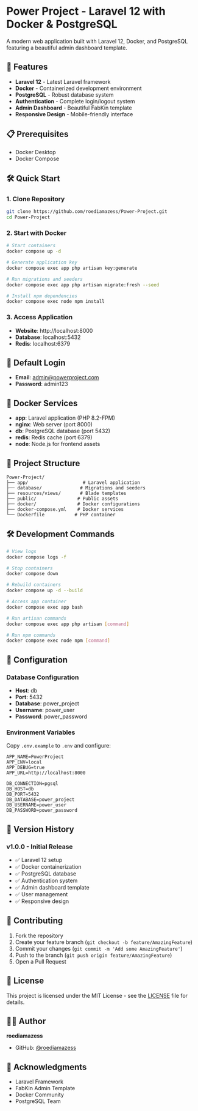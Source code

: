 # Power Project - Laravel 12 with Docker & PostgreSQL

A modern web application built with Laravel 12, Docker, and PostgreSQL featuring a beautiful admin dashboard template.

## 🚀 Features

- **Laravel 12** - Latest Laravel framework
- **Docker** - Containerized development environment
- **PostgreSQL** - Robust database system
- **Authentication** - Complete login/logout system
- **Admin Dashboard** - Beautiful FabKin template
- **Responsive Design** - Mobile-friendly interface

## 📋 Prerequisites

- Docker Desktop
- Docker Compose

## 🛠️ Quick Start

### 1. Clone Repository
```bash
git clone https://github.com/roediamazess/Power-Project.git
cd Power-Project
```

### 2. Start with Docker
```bash
# Start containers
docker compose up -d

# Generate application key
docker compose exec app php artisan key:generate

# Run migrations and seeders
docker compose exec app php artisan migrate:fresh --seed

# Install npm dependencies
docker compose exec node npm install
```

### 3. Access Application
- **Website**: http://localhost:8000
- **Database**: localhost:5432
- **Redis**: localhost:6379

## 🔐 Default Login

- **Email**: admin@powerproject.com
- **Password**: admin123

## 🐳 Docker Services

- **app**: Laravel application (PHP 8.2-FPM)
- **nginx**: Web server (port 8000)
- **db**: PostgreSQL database (port 5432)
- **redis**: Redis cache (port 6379)
- **node**: Node.js for frontend assets

## 📁 Project Structure

```
Power-Project/
├── app/                    # Laravel application
├── database/              # Migrations and seeders
├── resources/views/       # Blade templates
├── public/               # Public assets
├── docker/               # Docker configurations
├── docker-compose.yml    # Docker services
└── Dockerfile           # PHP container
```

## 🛠️ Development Commands

```bash
# View logs
docker compose logs -f

# Stop containers
docker compose down

# Rebuild containers
docker compose up -d --build

# Access app container
docker compose exec app bash

# Run artisan commands
docker compose exec app php artisan [command]

# Run npm commands
docker compose exec node npm [command]
```

## 🔧 Configuration

### Database Configuration
- **Host**: db
- **Port**: 5432
- **Database**: power_project
- **Username**: power_user
- **Password**: power_password

### Environment Variables
Copy `.env.example` to `.env` and configure:
```env
APP_NAME=PowerProject
APP_ENV=local
APP_DEBUG=true
APP_URL=http://localhost:8000

DB_CONNECTION=pgsql
DB_HOST=db
DB_PORT=5432
DB_DATABASE=power_project
DB_USERNAME=power_user
DB_PASSWORD=power_password
```

## 📝 Version History

### v1.0.0 - Initial Release
- ✅ Laravel 12 setup
- ✅ Docker containerization
- ✅ PostgreSQL database
- ✅ Authentication system
- ✅ Admin dashboard template
- ✅ User management
- ✅ Responsive design

## 🤝 Contributing

1. Fork the repository
2. Create your feature branch (`git checkout -b feature/AmazingFeature`)
3. Commit your changes (`git commit -m 'Add some AmazingFeature'`)
4. Push to the branch (`git push origin feature/AmazingFeature`)
5. Open a Pull Request

## 📄 License

This project is licensed under the MIT License - see the [LICENSE](LICENSE) file for details.

## 👨‍💻 Author

**roediamazess**
- GitHub: [@roediamazess](https://github.com/roediamazess)

## 🙏 Acknowledgments

- Laravel Framework
- FabKin Admin Template
- Docker Community
- PostgreSQL Team